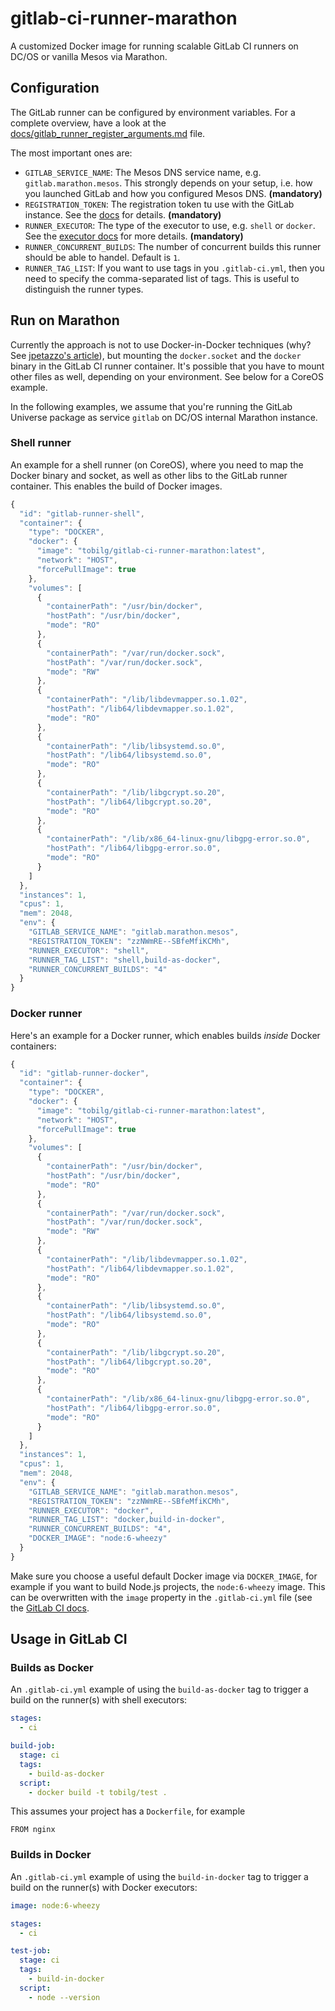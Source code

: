 # gitlab-ci-runner-marathon

A customized Docker image for running scalable GitLab CI runners on DC/OS or vanilla Mesos via Marathon.

## Configuration

The GitLab runner can be configured by environment variables. For a complete overview, have a look at the [docs/gitlab_runner_register_arguments.md](docs/gitlab_runner_register_arguments.md) file.

The most important ones are:

* `GITLAB_SERVICE_NAME`: The Mesos DNS service name, e.g. `gitlab.marathon.mesos`. This strongly depends on your setup, i.e. how you launched GitLab and how you configured Mesos DNS. **(mandatory)**
* `REGISTRATION_TOKEN`: The registration token tu use with the GitLab instance. See the [docs](https://docs.gitlab.com/ce/ci/runners/README.html) for details. **(mandatory)**
* `RUNNER_EXECUTOR`: The type of the executor to use, e.g. `shell` or `docker`. See the [executor docs](https://github.com/ayufan/gitlab-ci-multi-runner/blob/master/docs/executors/README.md) for more details. **(mandatory)**
* `RUNNER_CONCURRENT_BUILDS`: The number of concurrent builds this runner should be able to handel. Default is `1`.
* `RUNNER_TAG_LIST`: If you want to use tags in you `.gitlab-ci.yml`, then you need to specify the comma-separated list of tags. This is useful to distinguish the runner types.

## Run on Marathon

Currently the approach is not to use Docker-in-Docker techniques (why? See [jpetazzo's article](http://jpetazzo.github.io/2015/09/03/do-not-use-docker-in-docker-for-ci/)), but mounting the `docker.socket` and the `docker` binary in the GitLab CI runner container. It's possible that you have to mount other files as well, depending on your environment. See below for a CoreOS example.

In the following examples, we assume that you're running the GitLab Universe package as service `gitlab` on DC/OS internal Marathon instance.

### Shell runner

An example for a shell runner (on CoreOS), where you need to map the Docker binary and socket, as well as other libs to the GitLab runner container. This enables the build of Docker images.

```javascript
{
  "id": "gitlab-runner-shell",
  "container": {
    "type": "DOCKER",
    "docker": {
      "image": "tobilg/gitlab-ci-runner-marathon:latest",
      "network": "HOST",
      "forcePullImage": true
    },
    "volumes": [
      {
        "containerPath": "/usr/bin/docker",
        "hostPath": "/usr/bin/docker",
        "mode": "RO"
      },
      {
        "containerPath": "/var/run/docker.sock",
        "hostPath": "/var/run/docker.sock",
        "mode": "RW"
      },
      {
        "containerPath": "/lib/libdevmapper.so.1.02",
        "hostPath": "/lib64/libdevmapper.so.1.02",
        "mode": "RO"
      },
      {
        "containerPath": "/lib/libsystemd.so.0",
        "hostPath": "/lib64/libsystemd.so.0",
        "mode": "RO"
      },
      {
        "containerPath": "/lib/libgcrypt.so.20",
        "hostPath": "/lib64/libgcrypt.so.20",
        "mode": "RO"
      },
      {
        "containerPath": "/lib/x86_64-linux-gnu/libgpg-error.so.0",
        "hostPath": "/lib64/libgpg-error.so.0",
        "mode": "RO"
      }
    ]
  },
  "instances": 1,
  "cpus": 1,
  "mem": 2048,
  "env": {
    "GITLAB_SERVICE_NAME": "gitlab.marathon.mesos",
    "REGISTRATION_TOKEN": "zzNWmRE--SBfeMfiKCMh",
    "RUNNER_EXECUTOR": "shell",
    "RUNNER_TAG_LIST": "shell,build-as-docker",
    "RUNNER_CONCURRENT_BUILDS": "4"
  }
}
``` 

### Docker runner

Here's an example for a Docker runner, which enables builds *inside* Docker containers:

```javascript
{
  "id": "gitlab-runner-docker",
  "container": {
    "type": "DOCKER",
    "docker": {
      "image": "tobilg/gitlab-ci-runner-marathon:latest",
      "network": "HOST",
      "forcePullImage": true
    },
    "volumes": [
      {
        "containerPath": "/usr/bin/docker",
        "hostPath": "/usr/bin/docker",
        "mode": "RO"
      },
      {
        "containerPath": "/var/run/docker.sock",
        "hostPath": "/var/run/docker.sock",
        "mode": "RW"
      },
      {
        "containerPath": "/lib/libdevmapper.so.1.02",
        "hostPath": "/lib64/libdevmapper.so.1.02",
        "mode": "RO"
      },
      {
        "containerPath": "/lib/libsystemd.so.0",
        "hostPath": "/lib64/libsystemd.so.0",
        "mode": "RO"
      },
      {
        "containerPath": "/lib/libgcrypt.so.20",
        "hostPath": "/lib64/libgcrypt.so.20",
        "mode": "RO"
      },
      {
        "containerPath": "/lib/x86_64-linux-gnu/libgpg-error.so.0",
        "hostPath": "/lib64/libgpg-error.so.0",
        "mode": "RO"
      }
    ]
  },
  "instances": 1,
  "cpus": 1,
  "mem": 2048,
  "env": {
    "GITLAB_SERVICE_NAME": "gitlab.marathon.mesos",
    "REGISTRATION_TOKEN": "zzNWmRE--SBfeMfiKCMh",
    "RUNNER_EXECUTOR": "docker",
    "RUNNER_TAG_LIST": "docker,build-in-docker",
    "RUNNER_CONCURRENT_BUILDS": "4",
    "DOCKER_IMAGE": "node:6-wheezy"
  }
}
```

Make sure you choose a useful default Docker image via `DOCKER_IMAGE`, for example if you want to build Node.js projects, the `node:6-wheezy` image. This can be overwritten with the `image` property in the `.gitlab-ci.yml` file (see the [GitLab CI docs](https://docs.gitlab.com/ce/ci/yaml/README.html).

## Usage in GitLab CI

### Builds as Docker

An `.gitlab-ci.yml` example of using the `build-as-docker` tag to trigger a build on the runner(s) with shell executors:

```yaml
stages:
  - ci

build-job:
  stage: ci
  tags:
    - build-as-docker
  script:
    - docker build -t tobilg/test .
```

This assumes your project has a `Dockerfile`, for example

```
FROM nginx
```

### Builds in Docker

An `.gitlab-ci.yml` example of using the `build-in-docker` tag to trigger a build on the runner(s) with Docker executors:

```yaml
image: node:6-wheezy

stages:
  - ci

test-job:
  stage: ci
  tags:
    - build-in-docker
  script:
    - node --version
```